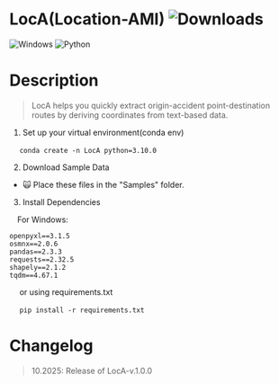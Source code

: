 # LocA(Location-AMI)  ![Downloads](https://img.shields.io/github/downloads/{username}/{repo-name}/total.svg)

 ![Windows](https://img.shields.io/badge/Windows-0078D6?style=for-the-badge&logo=windows&logoColor=white)  ![Python](https://img.shields.io/badge/Python-3776AB?style=for-the-badge&logo=python&logoColor=white)

# Description
> LocA helps you quickly extract origin-accident point-destination routes by deriving coordinates from text-based data.

1. Set up your virtual environment(conda env)

&emsp; `conda create -n LocA python=3.10.0`


2. Download Sample Data

   
- :scream_cat: Place these files in the "Samples" folder.

3. Install Dependencies
   
&emsp;For Windows: 
```
openpyxl==3.1.5
osmnx==2.0.6
pandas==2.3.3
requests==2.32.5
shapely==2.1.2
tqdm==4.67.1
```
&emsp; or using requirements.txt

&emsp; `pip install -r requirements.txt`

# Changelog
> 10.2025: Release of LocA-v.1.0.0
